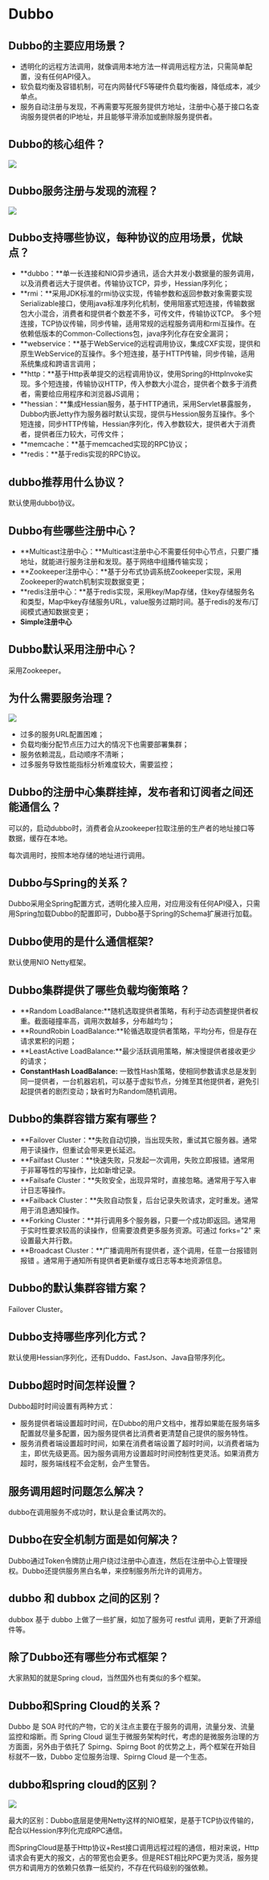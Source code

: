 # Dubbo

## Dubbo的主要应用场景？
- 透明化的远程方法调用，就像调用本地方法一样调用远程方法，只需简单配置，没有任何API侵入。
- 软负载均衡及容错机制，可在内网替代F5等硬件负载均衡器，降低成本，减少单点。
- 服务自动注册与发现，不再需要写死服务提供方地址，注册中心基于接口名查询服务提供者的IP地址，并且能够平滑添加或删除服务提供者。

## Dubbo的核心组件？
<img src="assets/dubbo/dubbo3.jpeg"/>

## Dubbo服务注册与发现的流程？
<img src="assets/dubbo/dubbo4.jpeg"/>

## Dubbo支持哪些协议，每种协议的应用场景，优缺点？
- **dubbo：**单一长连接和NIO异步通讯，适合大并发小数据量的服务调用，以及消费者远大于提供者。传输协议TCP，异步，Hessian序列化；
- **rmi：**采用JDK标准的rmi协议实现，传输参数和返回参数对象需要实现Serializable接口，使用java标准序列化机制，使用阻塞式短连接，传输数据包大小混合，消费者和提供者个数差不多，可传文件，传输协议TCP。 多个短连接，TCP协议传输，同步传输，适用常规的远程服务调用和rmi互操作。在依赖低版本的Common-Collections包，java序列化存在安全漏洞；
- **webservice：**基于WebService的远程调用协议，集成CXF实现，提供和原生WebService的互操作。多个短连接，基于HTTP传输，同步传输，适用系统集成和跨语言调用；
- **http：**基于Http表单提交的远程调用协议，使用Spring的HttpInvoke实现。多个短连接，传输协议HTTP，传入参数大小混合，提供者个数多于消费者，需要给应用程序和浏览器JS调用；
- **hessian：**集成Hessian服务，基于HTTP通讯，采用Servlet暴露服务，Dubbo内嵌Jetty作为服务器时默认实现，提供与Hession服务互操作。多个短连接，同步HTTP传输，Hessian序列化，传入参数较大，提供者大于消费者，提供者压力较大，可传文件；
- **memcache：**基于memcached实现的RPC协议；
- **redis：**基于redis实现的RPC协议。

## dubbo推荐用什么协议？

默认使用dubbo协议。

## Dubbo有些哪些注册中心？
- **Multicast注册中心：**Multicast注册中心不需要任何中心节点，只要广播地址，就能进行服务注册和发现。基于网络中组播传输实现；
- **Zookeeper注册中心：**基于分布式协调系统Zookeeper实现，采用Zookeeper的watch机制实现数据变更；
- **redis注册中心：**基于redis实现，采用key/Map存储，住key存储服务名和类型，Map中key存储服务URL，value服务过期时间。基于redis的发布/订阅模式通知数据变更；
- **Simple注册中心**

## Dubbo默认采用注册中心？
采用Zookeeper。

## 为什么需要服务治理？
<img src="assets/dubbo/dubbo2.jpeg"/>

- 过多的服务URL配置困难；
- 负载均衡分配节点压力过大的情况下也需要部署集群；
- 服务依赖混乱，启动顺序不清晰；
- 过多服务导致性能指标分析难度较大，需要监控；

## Dubbo的注册中心集群挂掉，发布者和订阅者之间还能通信么？
可以的，启动dubbo时，消费者会从zookeeper拉取注册的生产者的地址接口等数据，缓存在本地。

每次调用时，按照本地存储的地址进行调用。

## Dubbo与Spring的关系？

Dubbo采用全Spring配置方式，透明化接入应用，对应用没有任何API侵入，只需用Spring加载Dubbo的配置即可，Dubbo基于Spring的Schema扩展进行加载。

## Dubbo使用的是什么通信框架?

默认使用NIO Netty框架。

## Dubbo集群提供了哪些负载均衡策略？

- **Random LoadBalance:**随机选取提供者策略，有利于动态调整提供者权重。截面碰撞率高，调用次数越多，分布越均匀；
- **RoundRobin LoadBalance:**轮循选取提供者策略，平均分布，但是存在请求累积的问题；
- **LeastActive LoadBalance:**最少活跃调用策略，解决慢提供者接收更少的请求；
- **ConstantHash LoadBalance:** 一致性Hash策略，使相同参数请求总是发到同一提供者，一台机器宕机，可以基于虚拟节点，分摊至其他提供者，避免引起提供者的剧烈变动；缺省时为Random随机调用。

## Dubbo的集群容错方案有哪些？
- **Failover Cluster：**失败自动切换，当出现失败，重试其它服务器。通常用于读操作，但重试会带来更长延迟。
- **Failfast Cluster：**快速失败，只发起一次调用，失败立即报错。通常用于非幂等性的写操作，比如新增记录。
- **Failsafe Cluster：**失败安全，出现异常时，直接忽略。通常用于写入审计日志等操作。
- **Failback Cluster：**失败自动恢复，后台记录失败请求，定时重发。通常用于消息通知操作。
- **Forking Cluster：**并行调用多个服务器，只要一个成功即返回。通常用于实时性要求较高的读操作，但需要浪费更多服务资源。可通过 forks="2" 来设置最大并行数。
- **Broadcast Cluster：**广播调用所有提供者，逐个调用，任意一台报错则报错 。通常用于通知所有提供者更新缓存或日志等本地资源信息。

## Dubbo的默认集群容错方案？
Failover Cluster。

## Dubbo支持哪些序列化方式？

默认使用Hessian序列化，还有Duddo、FastJson、Java自带序列化。

## Dubbo超时时间怎样设置？
Dubbo超时时间设置有两种方式：

- 服务提供者端设置超时时间，在Dubbo的用户文档中，推荐如果能在服务端多配置就尽量多配置，因为服务提供者比消费者更清楚自己提供的服务特性。
- 服务消费者端设置超时时间，如果在消费者端设置了超时时间，以消费者端为主，即优先级更高。因为服务调用方设置超时时间控制性更灵活。如果消费方超时，服务端线程不会定制，会产生警告。

## 服务调用超时问题怎么解决？
dubbo在调用服务不成功时，默认是会重试两次的。

## Dubbo在安全机制方面是如何解决？
Dubbo通过Token令牌防止用户绕过注册中心直连，然后在注册中心上管理授权。Dubbo还提供服务黑白名单，来控制服务所允许的调用方。

## dubbo 和 dubbox 之间的区别？
dubbox 基于 dubbo 上做了一些扩展，如加了服务可 restful 调用，更新了开源组件等。

## 除了Dubbo还有哪些分布式框架？
大家熟知的就是Spring cloud，当然国外也有类似的多个框架。

## Dubbo和Spring Cloud的关系？
Dubbo 是 SOA 时代的产物，它的关注点主要在于服务的调用，流量分发、流量监控和熔断。而 Spring Cloud 诞生于微服务架构时代，考虑的是微服务治理的方方面面，另外由于依托了 Spirng、Spirng Boot 的优势之上，两个框架在开始目标就不一致，Dubbo 定位服务治理、Spirng Cloud 是一个生态。

## dubbo和spring cloud的区别？
<img src="assets/dubbo/dubbo1.jpeg"/>

最大的区别：Dubbo底层是使用Netty这样的NIO框架，是基于TCP协议传输的，配合以Hession序列化完成RPC通信。

而SpringCloud是基于Http协议+Rest接口调用远程过程的通信，相对来说，Http请求会有更大的报文，占的带宽也会更多。但是REST相比RPC更为灵活，服务提供方和调用方的依赖只依靠一纸契约，不存在代码级别的强依赖。